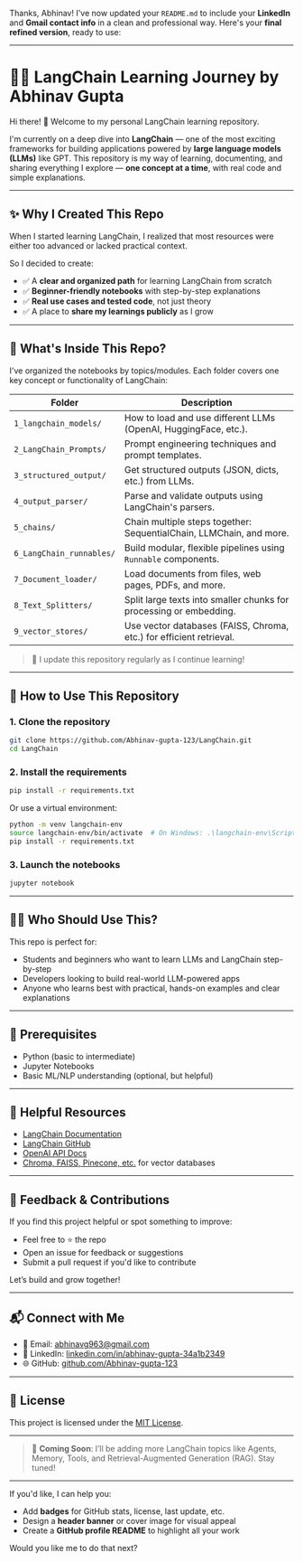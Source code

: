 Thanks, Abhinav! I've now updated your `README.md` to include your **LinkedIn** and **Gmail contact info** in a clean and professional way. Here's your **final refined version**, ready to use:

---

# 🦜🔗 LangChain Learning Journey by Abhinav Gupta

Hi there! 👋
Welcome to my personal LangChain learning repository.

I'm currently on a deep dive into **LangChain** — one of the most exciting frameworks for building applications powered by **large language models (LLMs)** like GPT. This repository is my way of learning, documenting, and sharing everything I explore — **one concept at a time**, with real code and simple explanations.

---

## ✨ Why I Created This Repo

When I started learning LangChain, I realized that most resources were either too advanced or lacked practical context.

So I decided to create:

* ✅ A **clear and organized path** for learning LangChain from scratch
* ✅ **Beginner-friendly notebooks** with step-by-step explanations
* ✅ **Real use cases and tested code**, not just theory
* ✅ A place to **share my learnings publicly** as I grow

---

## 📁 What's Inside This Repo?

I've organized the notebooks by topics/modules. Each folder covers one key concept or functionality of LangChain:

| Folder                   | Description                                                         |
| ------------------------ | ------------------------------------------------------------------- |
| `1_langchain_models/`    | How to load and use different LLMs (OpenAI, HuggingFace, etc.).     |
| `2_LangChain_Prompts/`   | Prompt engineering techniques and prompt templates.                 |
| `3_structured_output/`   | Get structured outputs (JSON, dicts, etc.) from LLMs.               |
| `4_output_parser/`       | Parse and validate outputs using LangChain's parsers.               |
| `5_chains/`              | Chain multiple steps together: SequentialChain, LLMChain, and more. |
| `6_LangChain_runnables/` | Build modular, flexible pipelines using `Runnable` components.      |
| `7_Document_loader/`     | Load documents from files, web pages, PDFs, and more.               |
| `8_Text_Splitters/`      | Split large texts into smaller chunks for processing or embedding.  |
| `9_vector_stores/`       | Use vector databases (FAISS, Chroma, etc.) for efficient retrieval. |

> 🔄 I update this repository regularly as I continue learning!

---

## 🚀 How to Use This Repository

### 1. Clone the repository

```bash
git clone https://github.com/Abhinav-gupta-123/LangChain.git
cd LangChain
```

### 2. Install the requirements

```bash
pip install -r requirements.txt
```

Or use a virtual environment:

```bash
python -m venv langchain-env
source langchain-env/bin/activate  # On Windows: .\langchain-env\Scripts\activate
pip install -r requirements.txt
```

### 3. Launch the notebooks

```bash
jupyter notebook
```

---

## 🧑‍🎓 Who Should Use This?

This repo is perfect for:

* Students and beginners who want to learn LLMs and LangChain step-by-step
* Developers looking to build real-world LLM-powered apps
* Anyone who learns best with practical, hands-on examples and clear explanations

---

## 🧰 Prerequisites

* Python (basic to intermediate)
* Jupyter Notebooks
* Basic ML/NLP understanding (optional, but helpful)

---

## 🔗 Helpful Resources

* [LangChain Documentation](https://docs.langchain.com/)
* [LangChain GitHub](https://github.com/langchain-ai/langchain)
* [OpenAI API Docs](https://platform.openai.com/docs)
* [Chroma, FAISS, Pinecone, etc.](https://www.pinecone.io/) for vector databases

---

## 🙌 Feedback & Contributions

If you find this project helpful or spot something to improve:

* Feel free to ⭐ the repo
* Open an issue for feedback or suggestions
* Submit a pull request if you'd like to contribute

Let’s build and grow together!

---

## 📬 Connect with Me

* 📧 Email: [abhinavg963@gmail.com](mailto:abhinavg963@gmail.com)
* 💼 LinkedIn: [linkedin.com/in/abhinav-gupta-34a1b2349](https://www.linkedin.com/in/abhinav-gupta-34a1b2349)
* 🌐 GitHub: [github.com/Abhinav-gupta-123](https://github.com/Abhinav-gupta-123)

---

## 📜 License

This project is licensed under the [MIT License](LICENSE).

---

> 🚧 **Coming Soon**: I’ll be adding more LangChain topics like Agents, Memory, Tools, and Retrieval-Augmented Generation (RAG). Stay tuned!

---

If you'd like, I can help you:

* Add **badges** for GitHub stats, license, last update, etc.
* Design a **header banner** or cover image for visual appeal
* Create a **GitHub profile README** to highlight all your work

Would you like me to do that next?
